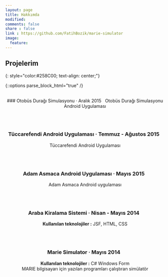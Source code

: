 ```yaml
---
layout: page
title: Hakkımda
modified:
comments: false
share : false
link : https://github.com/FatihBozik/marie-simulator
image:
  feature:
---
```


## Projelerim
{: style="color:#258C00; text-align: center;"}

{::options parse_block_html="true" /}
<div style="text-align:center;">
<br/>
### Otobüs Durağı Simulasyonu &middot; Aralık 2015 &nbsp;<a href="https://github.com/FatihBozik/BusStopSimulation" target="_blank" title="{{ post.title }}"><i class="fa fa-link"></i></a>
Otobüs Durağı Simulasyonu Android Uygulaması

<br/><br/>

### Tüccarefendi Android Uygulaması &middot; Temmuz - Ağustos 2015 &nbsp;<a href="https://play.google.com/store/apps/details?id=com.tuccarefendi.tccar.mobil" target="_blank" title="{{ post.title }}"><i class="fa fa-link"></i></a>
Tüccarefendi Android Uygulaması

<br/><br/>

### Adam Asmaca Android Uygulaması &middot; Mayıs 2015 &nbsp;<a href="https://play.google.com/store/apps/details?id=com.adamasmaca" target="_blank" title="{{ post.title }}"><i class="fa fa-link"></i></a>
Adam Asmaca Android uygulaması

<br/><br/>

### Araba Kiralama Sistemi &middot; Nisan - Mayıs 2014  &nbsp;<a href="https://github.com/FatihBozik/car-rental-system" target="_blank" title="{{ post.title }}"><i class="fa fa-link"></i></a>
**Kullanılan teknolojiler :** JSF, HTML, CSS

<br/><br/>

### Marie Simulator &middot; Mayıs 2014 &nbsp;<a href="https://github.com/FatihBozik/marie-simulator" target="_blank" title="{{ post.title }}"><i class="fa fa-link"></i></a>
**Kullanılan teknolojiler :** C# Windows Form<br/>
MARIE bilgisayarı için yazılan programları çalıştıran simülatör
</div>
